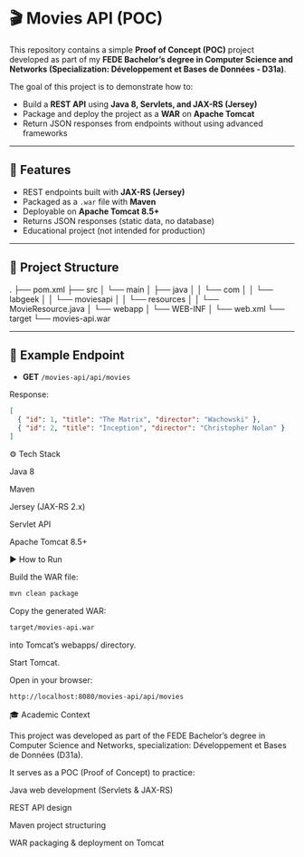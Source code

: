 # 🎬 Movies API (POC)

This repository contains a simple **Proof of Concept (POC)** project developed as part of my **FEDE Bachelor’s degree in Computer Science and Networks (Specialization: Développement et Bases de Données - D31a)**.  

The goal of this project is to demonstrate how to:  
- Build a **REST API** using **Java 8, Servlets, and JAX-RS (Jersey)**  
- Package and deploy the project as a **WAR** on **Apache Tomcat**  
- Return JSON responses from endpoints without using advanced frameworks  

---

## 🚀 Features
- REST endpoints built with **JAX-RS (Jersey)**  
- Packaged as a `.war` file with **Maven**  
- Deployable on **Apache Tomcat 8.5+**  
- Returns JSON responses (static data, no database)  
- Educational project (not intended for production)  

---

## 📂 Project Structure
.
├── pom.xml
├── src
│   └── main
│       ├── java
│       │   └── com
│       │       └── labgeek
│       │           └── moviesapi
│       │               └── resources
│       │                   └── MovieResource.java
│       └── webapp
│           └── WEB-INF
│               └── web.xml
└── target
    └── movies-api.war


---

## 📡 Example Endpoint
- **GET** `/movies-api/api/movies`  

Response:
```json
[
  { "id": 1, "title": "The Matrix", "director": "Wachowski" },
  { "id": 2, "title": "Inception", "director": "Christopher Nolan" }
]
```


⚙️ Tech Stack

Java 8

Maven

Jersey (JAX-RS 2.x)

Servlet API

Apache Tomcat 8.5+

▶️ How to Run

Build the WAR file:
```bash
mvn clean package

```

Copy the generated WAR:
```bash
target/movies-api.war

```

into Tomcat’s webapps/ directory.

Start Tomcat.

Open in your browser:
```bash
http://localhost:8080/movies-api/api/movies
```

🎓 Academic Context

This project was developed as part of the FEDE Bachelor’s degree in Computer Science and Networks, specialization:
Développement et Bases de Données (D31a).

It serves as a POC (Proof of Concept) to practice:

Java web development (Servlets & JAX-RS)

REST API design

Maven project structuring

WAR packaging & deployment on Tomcat
